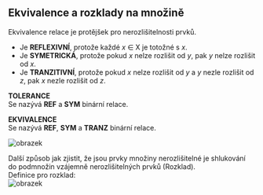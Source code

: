 ## Ekvivalence a rozklady na množině
Ekvivalence relace je protějšek pro nerozlišitelnosti prvků.
- Je **REFLEXIVNÍ**, protože každé *x* ∈ X je totožné s *x*.
- Je **SYMETRICKÁ**, protože pokud *x* nelze rozlišit od *y*, pak *y* nelze rozlišit od *x*.
- Je **TRANZITIVNÍ**, protože pokud *x* nelze rozlišit od *y* a *y* nezle rozlišit od *z*, pak *x* nezle rozlišit od *z*.

**TOLERANCE**\
Se nazývá **REF** a **SYM** binární relace.

**EKVIVALENCE**\
Se nazývá **REF**, **SYM** a **TRANZ** binární relace.

![obrazek](https://github.com/Rexpes/upol_matros/assets/84129869/224e20c5-1571-4790-b76e-ff6b01777875)

Další způsob jak zjistit, že jsou prvky množiny nerozlišitelné je shlukování do podmnožin vzájemně nerozlišitelných prvků (Rozklad).\
Definice pro rozklad:\
![obrazek](https://github.com/Rexpes/upol_matros/assets/84129869/2cc1bc55-ea40-4ab0-839d-ca4df519e550)
